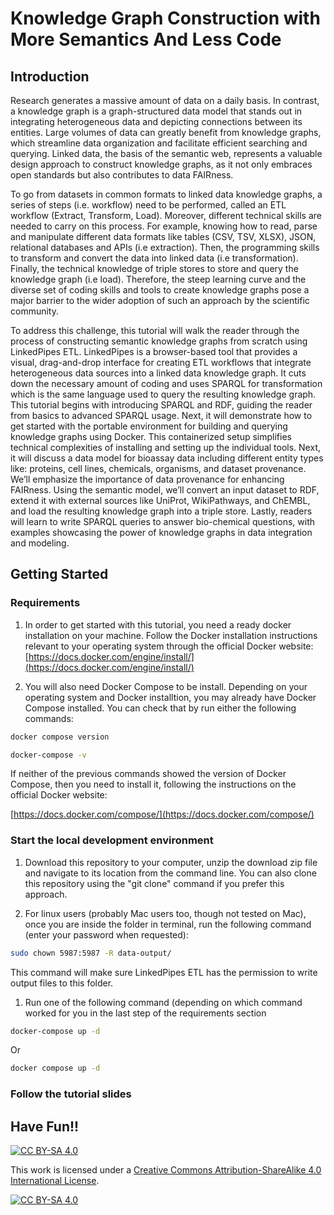 
# Knowledge Graph Construction with More Semantics And Less Code

## Introduction

Research generates a massive amount of data on a daily basis. In contrast, a knowledge graph is a
graph-structured data model that stands out in integrating heterogeneous data and depicting connections
between its entities. Large volumes of data can greatly benefit from knowledge graphs, which streamline
data organization and facilitate efficient searching and querying. Linked data, the basis of the semantic
web, represents a valuable design approach to construct knowledge graphs, as it not only embraces open
standards but also contributes to data FAIRness.


To go from datasets in common formats to linked data knowledge graphs, a series of steps (i.e.
workflow) need to be performed, called an ETL workflow (Extract, Transform, Load). Moreover, different
technical skills are needed to carry on this process. For example, knowing how to read, parse and
manipulate different data formats like tables (CSV, TSV, XLSX), JSON, relational databases and APIs (i.e extraction). Then,
the programming skills to transform and convert the data into linked data (i.e transformation). Finally,
the technical knowledge of triple stores to store and query the knowledge graph (i.e load). Therefore,
the steep learning curve and the diverse set of coding skills and tools to create knowledge graphs pose a
major barrier to the wider adoption of such an approach by the scientific community.


To address this challenge, this tutorial will walk the reader through the process of constructing
semantic knowledge graphs from scratch using LinkedPipes ETL. LinkedPipes is a browser-based tool
that provides a visual, drag-and-drop interface for creating ETL workflows that integrate heterogeneous
data sources into a linked data knowledge graph. It cuts down the necessary amount of coding and uses
SPARQL for transformation which is the same language used to query the resulting knowledge graph.
This tutorial begins with introducing SPARQL and RDF, guiding the reader from basics to advanced
SPARQL usage. Next, it will demonstrate how to get started with the portable environment for building
and querying knowledge graphs using Docker. This containerized setup simplifies technical complexities
of installing and setting up the individual tools. Next, it will discuss a data model for bioassay data including different entity types like: proteins, cell lines, chemicals, organisms, and dataset provenance. We’ll emphasize the importance
of data provenance for enhancing FAIRness. Using the semantic model, we’ll convert an input dataset to
RDF, extend it with external sources like UniProt, WikiPathways, and ChEMBL, and load the resulting
knowledge graph into a triple store. Lastly, readers will learn to write SPARQL queries to answer
bio-chemical questions, with examples showcasing the power of knowledge graphs in data integration
and modeling.



## Getting Started


### Requirements

1. In order to get started with this tutorial, you need a ready docker installation on your machine.
Follow the Docker installation instructions relevant to your operating system through the official Docker website:
[https://docs.docker.com/engine/install/](https://docs.docker.com/engine/install/)

1. You will also need Docker Compose to be install. Depending on your operating system and Docker installtion, you may already have Docker Compose installed. You can check that by run either the following commands:

```bash
docker compose version
``` 

```bash
docker-compose -v
``` 

If neither of the previous commands showed the version of Docker Compose, then you need to install it, following the instructions on the official Docker website:

[https://docs.docker.com/compose/](https://docs.docker.com/compose/)


### Start the local development environment

1. Download this repository to your computer, unzip the download zip file and navigate to its location from the command line. You can also clone this repository using the "git clone" command if you prefer this approach.


1. For linux users (probably Mac users too, though not tested on Mac), once you are inside the folder in terminal, run the following command (enter your password when requested):
```bash
sudo chown 5987:5987 -R data-output/
```
This command will make sure LinkedPipes ETL has the permission to write output files to this folder.


1. Run one of the following command (depending on which command worked for you in the last step of the requirements section

```bash
docker-compose up -d
```
Or

```bash
docker compose up -d
```

### Follow the tutorial slides



## Have Fun!!


[![CC BY-SA 4.0][cc-by-sa-shield]][cc-by-sa]

This work is licensed under a
[Creative Commons Attribution-ShareAlike 4.0 International License][cc-by-sa].

[![CC BY-SA 4.0][cc-by-sa-image]][cc-by-sa]

[cc-by-sa]: http://creativecommons.org/licenses/by-sa/4.0/
[cc-by-sa-image]: https://licensebuttons.net/l/by-sa/4.0/88x31.png
[cc-by-sa-shield]: https://img.shields.io/badge/License-CC%20BY--SA%204.0-lightgrey.svg



